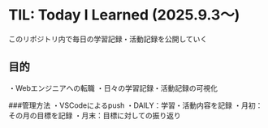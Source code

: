# TIL: Today I Learned (2025.9.3〜)

このリポジトリ内で毎日の学習記録・活動記録を公開していく

## 目的
・Webエンジニアへの転職
・日々の学習記録・活動記録の可視化

###管理方法
・VSCodeによるpush
・DAILY：学習・活動内容を記録
・月初：その月の目標を記録
・月末：目標に対しての振り返り
